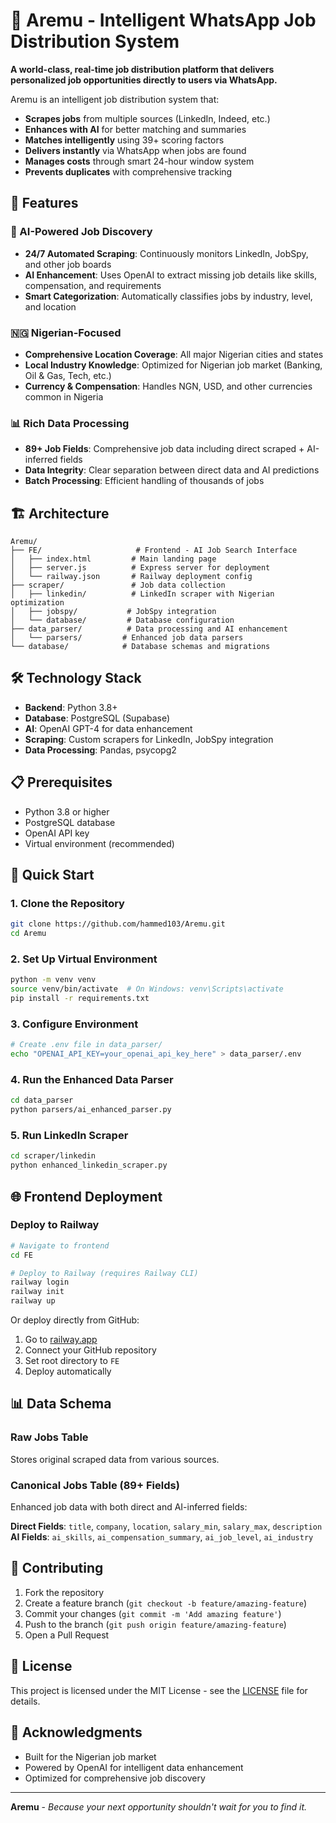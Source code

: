 # 🚀 Aremu - Intelligent WhatsApp Job Distribution System

**A world-class, real-time job distribution platform that delivers personalized job opportunities directly to users via WhatsApp.**

Aremu is an intelligent job distribution system that:
- **Scrapes jobs** from multiple sources (LinkedIn, Indeed, etc.)
- **Enhances with AI** for better matching and summaries
- **Matches intelligently** using 39+ scoring factors
- **Delivers instantly** via WhatsApp when jobs are found
- **Manages costs** through smart 24-hour window system
- **Prevents duplicates** with comprehensive tracking

## 🚀 Features

### 🤖 AI-Powered Job Discovery
- **24/7 Automated Scraping**: Continuously monitors LinkedIn, JobSpy, and other job boards
- **AI Enhancement**: Uses OpenAI to extract missing job details like skills, compensation, and requirements
- **Smart Categorization**: Automatically classifies jobs by industry, level, and location

### 🇳🇬 Nigerian-Focused
- **Comprehensive Location Coverage**: All major Nigerian cities and states
- **Local Industry Knowledge**: Optimized for Nigerian job market (Banking, Oil & Gas, Tech, etc.)
- **Currency & Compensation**: Handles NGN, USD, and other currencies common in Nigeria

### 📊 Rich Data Processing
- **89+ Job Fields**: Comprehensive job data including direct scraped + AI-inferred fields
- **Data Integrity**: Clear separation between direct data and AI predictions
- **Batch Processing**: Efficient handling of thousands of jobs

## 🏗️ Architecture

```
Aremu/
├── FE/                     # Frontend - AI Job Search Interface
│   ├── index.html         # Main landing page
│   ├── server.js          # Express server for deployment
│   └── railway.json       # Railway deployment config
├── scraper/               # Job data collection
│   ├── linkedin/          # LinkedIn scraper with Nigerian optimization
│   ├── jobspy/           # JobSpy integration
│   └── database/         # Database configuration
├── data_parser/          # Data processing and AI enhancement
│   └── parsers/         # Enhanced job data parsers
└── database/            # Database schemas and migrations
```

## 🛠️ Technology Stack

- **Backend**: Python 3.8+
- **Database**: PostgreSQL (Supabase)
- **AI**: OpenAI GPT-4 for data enhancement
- **Scraping**: Custom scrapers for LinkedIn, JobSpy integration
- **Data Processing**: Pandas, psycopg2

## 📋 Prerequisites

- Python 3.8 or higher
- PostgreSQL database
- OpenAI API key
- Virtual environment (recommended)

## 🚀 Quick Start

### 1. Clone the Repository
```bash
git clone https://github.com/hammed103/Aremu.git
cd Aremu
```

### 2. Set Up Virtual Environment
```bash
python -m venv venv
source venv/bin/activate  # On Windows: venv\Scripts\activate
pip install -r requirements.txt
```

### 3. Configure Environment
```bash
# Create .env file in data_parser/
echo "OPENAI_API_KEY=your_openai_api_key_here" > data_parser/.env
```

### 4. Run the Enhanced Data Parser
```bash
cd data_parser
python parsers/ai_enhanced_parser.py
```

### 5. Run LinkedIn Scraper
```bash
cd scraper/linkedin
python enhanced_linkedin_scraper.py
```

## 🌐 Frontend Deployment

### Deploy to Railway
```bash
# Navigate to frontend
cd FE

# Deploy to Railway (requires Railway CLI)
railway login
railway init
railway up
```

Or deploy directly from GitHub:
1. Go to [railway.app](https://railway.app)
2. Connect your GitHub repository
3. Set root directory to `FE`
4. Deploy automatically

## 📊 Data Schema

### Raw Jobs Table
Stores original scraped data from various sources.

### Canonical Jobs Table (89+ Fields)
Enhanced job data with both direct and AI-inferred fields:

**Direct Fields**: `title`, `company`, `location`, `salary_min`, `salary_max`, `description`
**AI Fields**: `ai_skills`, `ai_compensation_summary`, `ai_job_level`, `ai_industry`

## 🤝 Contributing

1. Fork the repository
2. Create a feature branch (`git checkout -b feature/amazing-feature`)
3. Commit your changes (`git commit -m 'Add amazing feature'`)
4. Push to the branch (`git push origin feature/amazing-feature`)
5. Open a Pull Request

## 📝 License

This project is licensed under the MIT License - see the [LICENSE](LICENSE) file for details.

## 🙏 Acknowledgments

- Built for the Nigerian job market
- Powered by OpenAI for intelligent data enhancement
- Optimized for comprehensive job discovery

---

**Aremu** - *Because your next opportunity shouldn't wait for you to find it.*
